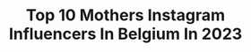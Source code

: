 ---
title: Top 10 Mothers Instagram Influencers In Belgium In 2023
description: >-
  Find top mothers Instagram influencers in Belgium in 2023. Most popular hashtags: #momsofinstagram #motherhood #fashion.
platform: Instagram
hits: 33
text_top: See the top-rated Instagram accounts on inBeat.
text_bottom: Our platform has 33 Instagram influencers like this in Belgium for you to pitch.
profiles:
  - username: "ursulavonderleyen"
    fullname: >-
      Ursula von der Leyen
    bio: >-
      President of the @europeancommission. Mother of seven. Brussels-born. European by heart. 🇪🇺
    location: "Belgium"
    followers: 140518
    engagement: 380
    commentsToLikes: 0.049914
    id: ck0uaim8oc9sv0i19j3asdyeg
    verified: true
    hashtags: "#safevaccines, #europe, #europeanunion, #euco"
  - username: "harmonylu_"
    fullname: >-
      harmony lu
    bio: >-
      ◦ belgian expat in nyc 🇧🇪🛫🇺🇸 ◦ adam's mom 🐼 ◦ motherhood in all its glory 🥴 ◦ mental health advocate 🧘🏻‍♀️ ◦ she/her
    location: "Belgium"
    followers: 11050
    engagement: 661
    commentsToLikes: 0.034026
    id: ck9wdlge8g7fq0j782qg2p20h
    verified: false
    hashtags: "#streetsofnewyork, #motherhoodunplugged, #toddlermomlife, #boymom"
  - username: "styledbynad"
    fullname: >-
      Fashion | Outfit | Look
    bio: >-
      Mother, Wife and Fashion addict. 📧kalenganadege@gmail.com 🇧🇪Belgium
    location: "Belgium"
    followers: 64532
    engagement: 352
    commentsToLikes: 0.012774
    id: ck135hbyy1f850i19oaqzxeio
    verified: false
    hashtags: "#sheingals, #ad, #leazboutique, #leazgirlz"
  - username: "zowiedeville"
    fullname: >-
      Zoë ✨ Zowiedeville
    bio: >-
      •Mother of 3 💕 •Mrs. To @dieltches 💍🖤 •Surviving on coffee ☕️ •Belgium 📍 •
    location: "Belgium"
    followers: 20081
    engagement: 341
    commentsToLikes: 0.029324
    id: ckaos7w49qi0l0i78x4ecufbc
    verified: false
    hashtags: "#vintagestyle, #vintageinspired, #dailypinup, #rockabilly"
  - username: "tijanadraws"
    fullname: >-
      Tijana Lukovic
    bio: >-
      🦊 Belgium based illustrator and painter 🌙 Rooted in nature 〰️ myth 〰️ folklore 〰️ motherhood 🐚 lukovictijana@gmail.com
    location: "Belgium"
    followers: 36881
    engagement: 1031
    commentsToLikes: 0.033980
    id: ck15qiwhk32co0i19drd663iv
    verified: false
    hashtags: ""
  - username: "violettevdvondel"
    fullname: >-
      V I O L E T T E 🇧🇪
    bio: >-
      Working for & Other Stories Gent Mother of fat cat @fatcatmollyyyyyy
    location: "Belgium"
    followers: 61770
    engagement: 958
    commentsToLikes: 0.009014
    id: ck5hph9xwrcxj0i116p3op09e
    verified: false
    hashtags: ""
  - username: "inesridane"
    fullname: >-
      Inès Ridane
    bio: >-
      ~ 🌍♈🌑🌒🌓🌔🌕🌖🌗🌘 ~ My mother language is dance 🌸 ~ 📧 : inesridanepro@gmail.com 📍Brussel, Belgium ~ YouTube ⤵️
    location: "Belgium"
    followers: 5109
    engagement: 990
    commentsToLikes: 0.060851
    id: ck55lvw822kg90i110544dmuu
    verified: false
    hashtags: "#trust, #picture, #belgium, #hipsdontlie"
  - username: "lynnvanroyen"
    fullname: >-
      Lynn Van Royen
    bio: >-
      • Actress • Belgian • Mother of two • For professional inquiries please contact gudrun@burieburie.be #kleingelukske #gewolkte #royenbol
    location: "Belgium"
    followers: 93586
    engagement: 267
    commentsToLikes: 0.012280
    id: ck15paq2xwxto0i19eei9fe4j
    verified: true
    hashtags: "#designedinbelgium, #wolvis, #streepinhetzand, #kleingelukske"
  - username: "maigalal"
    fullname: >-
      maigalal
    bio: >-
      -Celebrity stylist - Costumes making for movies - Fashion consultant - Personal shopper And a mother to 3 loving angels
    location: "Belgium"
    followers: 231410
    engagement: 126
    commentsToLikes: 0.020112
    id: ck138ljxigto50i19p20lej33
    verified: false
    hashtags: "#shootingad, #egyptiancelebrity, #styledbymaigalal, #sahraneen"
  - username: "carolien.machiels"
    fullname: >-
      Carolien machiels
    bio: >-
      ♥ Dm for collaboration Mommy of 2 ♥ Eden & Enora ♥ Baby N•3 june 2021
    location: "Belgium"
    followers: 3481
    engagement: 1914
    commentsToLikes: 0.146514
    id: ckf5xaqb0v05l0j23z9ykm0jq
    verified: false
    hashtags: "#kids, #beautiful, #photooftheday, #children"
---